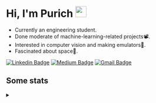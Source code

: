 <h1 align="left">Hi, I'm Purich
<img src="https://media.giphy.com/media/hvRJCLFzcasrR4ia7z/giphy.gif" width="30px"/></h1>

* Currently an engineering student.
* Done moderate of machine-learning-related projects:film_projector:.
* Interested in computer vision and making emulators:space_invader:.
* Fascinated about space:milky_way:.

[![Linkedin Badge](https://img.shields.io/badge/-Purich-blue?style=flat-square&logo=Linkedin&logoColor=white&link=https://www.linkedin.com/in/purich-siritip-16b3b3255/)](https://www.linkedin.com/in/purich-siritip-16b3b3255) [![Medium Badge](https://img.shields.io/badge/-@purich-gray?style=flat-square&labelColor=000000&logo=Medium&link=https://medium.com/@phuritsiritip)](https://medium.com/@phuritsiritip)
[![Gmail Badge](https://img.shields.io/badge/-mark.phurit@gmail.com-c14438?style=flat-square&logo=Gmail&logoColor=white&link=mailto:mark.phurit@gmail.com)](mailto:mark.phurit@gmail.com)

## Some stats

<details>
  <summary></summary>
  
  <!--START_SECTION:waka-->
**I'm a Night 🦉** 

```text
🌞 Morning    55 commits     ██████░░░░░░░░░░░░░░░░░░░   24.02% 
🌆 Daytime    52 commits     █████░░░░░░░░░░░░░░░░░░░░   22.71% 
🌃 Evening    98 commits     ██████████░░░░░░░░░░░░░░░   42.79% 
🌙 Night      24 commits     ██░░░░░░░░░░░░░░░░░░░░░░░   10.48%

```


📊 **This Week I Spent My Time On** 

```text
💬 Programming Languages: 
Python                   6 hrs 12 mins       ███████████████████░░░░░░   75.5% 
C++                      53 mins             ██░░░░░░░░░░░░░░░░░░░░░░░   10.81% 
YAML                     47 mins             ██░░░░░░░░░░░░░░░░░░░░░░░   9.68% 
Git Config               7 mins              ░░░░░░░░░░░░░░░░░░░░░░░░░   1.47% 
XML                      4 mins              ░░░░░░░░░░░░░░░░░░░░░░░░░   0.99%

🐱‍💻 Projects: 
Computer Programming     6 hrs 5 mins        ██████████████████░░░░░░░   74.19% 
vikimark                 50 mins             ██░░░░░░░░░░░░░░░░░░░░░░░   10.16% 
Lab_2_LED_and_M5Stack_But20 mins             █░░░░░░░░░░░░░░░░░░░░░░░░   4.13% 
Arduino_project_final    16 mins             ░░░░░░░░░░░░░░░░░░░░░░░░░   3.42% 
HelloWorld               16 mins             ░░░░░░░░░░░░░░░░░░░░░░░░░   3.29%

```


<!--END_SECTION:waka-->

  <!--START_SECTION:waka-simple-->

```text
From: 19 January 2023 - To: 26 January 2023

Total Time: 8 hrs 13 mins

Python       6 hrs 12 mins   ███████████████████░░░░░░   75.50 %
C++          53 mins         ██▓░░░░░░░░░░░░░░░░░░░░░░   10.81 %
YAML         47 mins         ██▒░░░░░░░░░░░░░░░░░░░░░░   09.68 %
Git Config   7 mins          ▒░░░░░░░░░░░░░░░░░░░░░░░░   01.47 %
XML          4 mins          ▒░░░░░░░░░░░░░░░░░░░░░░░░   00.99 %
JSON         3 mins          ▒░░░░░░░░░░░░░░░░░░░░░░░░   00.73 %
```

<!--END_SECTION:waka-simple-->

  <!--![Anurag's GitHub stats](https://github-readme-stats.vercel.app/api?username=vikimark&show_icons=true&theme=gruvbox_light)-->
  
</details>

<!--
**vikimark/vikimark** is a ✨ _special_ ✨ repository because its `README.md` (this file) appears on your GitHub profile.

Here are some ideas to get you started:

- 🔭 I’m currently working on ...
- 🌱 I’m currently learning ...
- 👯 I’m looking to collaborate on ...
- 🤔 I’m looking for help with ...
- 💬 Ask me about ...
- 📫 How to reach me: ...
- 😄 Pronouns: ...
- ⚡ Fun fact: ...
-->
